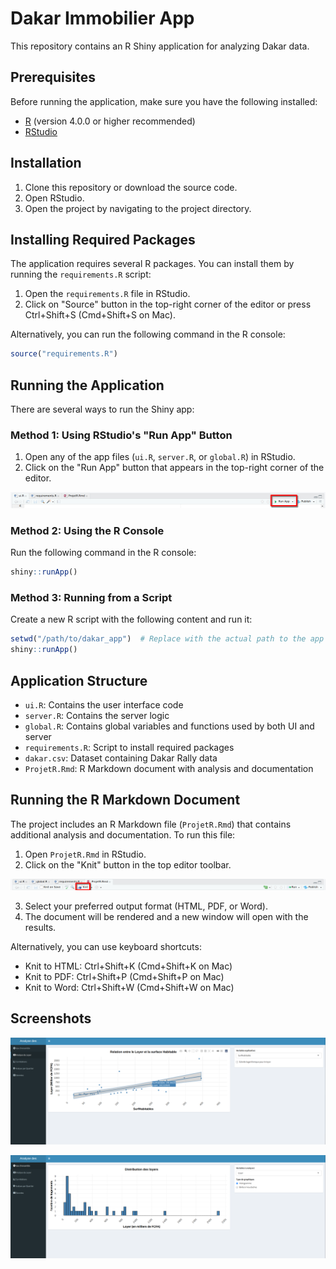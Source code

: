 # Dakar Immobilier App

This repository contains an R Shiny application for analyzing Dakar data.

## Prerequisites

Before running the application, make sure you have the following installed:

- [R](https://www.r-project.org/) (version 4.0.0 or higher recommended)
- [RStudio](https://www.rstudio.com/products/rstudio/download/)

## Installation

1. Clone this repository or download the source code.
2. Open RStudio.
3. Open the project by navigating to the project directory.

## Installing Required Packages

The application requires several R packages. You can install them by running the `requirements.R` script:

1. Open the `requirements.R` file in RStudio.
2. Click on "Source" button in the top-right corner of the editor or press Ctrl+Shift+S (Cmd+Shift+S on Mac).

Alternatively, you can run the following command in the R console:

```r
source("requirements.R")
```

## Running the Application

There are several ways to run the Shiny app:

### Method 1: Using RStudio's "Run App" Button

1. Open any of the app files (`ui.R`, `server.R`, or `global.R`) in RStudio.
2. Click on the "Run App" button that appears in the top-right corner of the editor.

![Run App Button](screenshots/run_app_button.png)

### Method 2: Using the R Console

Run the following command in the R console:

```r
shiny::runApp()
```

### Method 3: Running from a Script

Create a new R script with the following content and run it:

```r
setwd("/path/to/dakar_app")  # Replace with the actual path to the app directory
shiny::runApp()
```

## Application Structure

- `ui.R`: Contains the user interface code
- `server.R`: Contains the server logic
- `global.R`: Contains global variables and functions used by both UI and server
- `requirements.R`: Script to install required packages
- `dakar.csv`: Dataset containing Dakar Rally data
- `ProjetR.Rmd`: R Markdown document with analysis and documentation

## Running the R Markdown Document

The project includes an R Markdown file (`ProjetR.Rmd`) that contains additional analysis and documentation. To run this file:

1. Open `ProjetR.Rmd` in RStudio.
2. Click on the "Knit" button in the top editor toolbar.

![Knit Button](screenshots/knit_button.png)

3. Select your preferred output format (HTML, PDF, or Word).
4. The document will be rendered and a new window will open with the results.

Alternatively, you can use keyboard shortcuts:
- Knit to HTML: Ctrl+Shift+K (Cmd+Shift+K on Mac)
- Knit to PDF: Ctrl+Shift+P (Cmd+Shift+P on Mac)
- Knit to Word: Ctrl+Shift+W (Cmd+Shift+W on Mac)

## Screenshots

![Application Screenshot 1](screenshots/app_screenshot1.png)

![Application Screenshot 2](screenshots/app_screenshot2.png)
